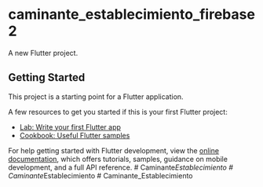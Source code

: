 # caminante_establecimiento_firebase2

A new Flutter project.

## Getting Started

This project is a starting point for a Flutter application.

A few resources to get you started if this is your first Flutter project:

- [Lab: Write your first Flutter app](https://docs.flutter.dev/get-started/codelab)
- [Cookbook: Useful Flutter samples](https://docs.flutter.dev/cookbook)

For help getting started with Flutter development, view the
[online documentation](https://docs.flutter.dev/), which offers tutorials,
samples, guidance on mobile development, and a full API reference.
#   C a m i n a n t e _ E s t a b l e c i m i e n t o  
 #   C a m i n a n t e _ E s t a b l e c i m i e n t o  
 #   C a m i n a n t e _ E s t a b l e c i m i e n t o  
 